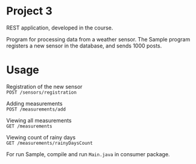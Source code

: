 # Project 3
REST application, developed in the course.

Program for processing data from a weather sensor.
The Sample program registers a new sensor in the database, and sends 1000 posts.

# Usage

Registration of the new sensor\
`POST /sensors/registration`

Adding measurements \
`POST /measurements/add`

Viewing all measurements \
`GET /measurements`

Viewing count of rainy days \
`GET /measurements/rainyDaysCount`

For run Sample, compile and run `Main.java` in consumer package.
